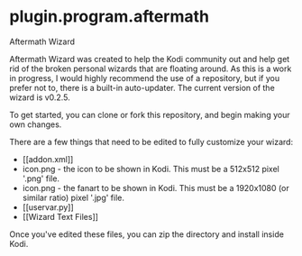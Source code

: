 # plugin.program.aftermath
Aftermath Wizard

Aftermath Wizard was created to help the Kodi community out and help get rid of the broken personal wizards that are floating around. As this is a work in progress, I would highly recommend the use of a repository, but if you prefer not to, there is a built-in auto-updater. The current version of the wizard is v0.2.5.

To get started, you can clone or fork this repository, and begin making your own changes.

There are a few things that need to be edited to fully customize your wizard:

* [[addon.xml]]
* icon.png - the icon to be shown in Kodi. This must be a 512x512 pixel '.png' file.
* icon.png - the fanart to be shown in Kodi. This must be a 1920x1080 (or similar ratio) pixel '.jpg' file.
* [[uservar.py]]
* [[Wizard Text Files]]

Once you've edited these files, you can zip the directory and install inside Kodi.
